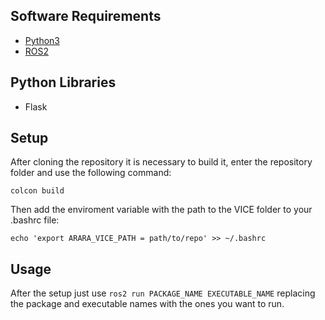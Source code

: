 
Software Requirements
---------------------

- [Python3](https://www.python.org/downloads/)
- [ROS2](https://docs.ros.org/en/humble/index.html)

Python Libraries
---------------------

- Flask

Setup
---------------------

After cloning the repository it is necessary to build it, enter the repository folder and use the following command:
```
colcon build
```

Then add the enviroment variable with the path to the VICE folder to your .bashrc file:
```
echo 'export ARARA_VICE_PATH = path/to/repo' >> ~/.bashrc 
```

Usage
---------------------
After the setup just use ```ros2 run PACKAGE_NAME EXECUTABLE_NAME``` replacing the package and executable names with the ones you want to run.
